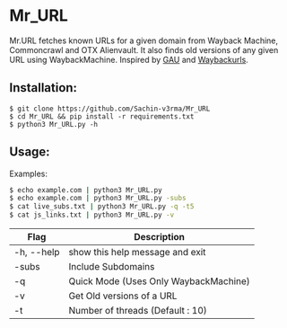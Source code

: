 # Mr_URL
Mr.URL fetches known URLs for a given domain from Wayback Machine, Commoncrawl and OTX Alienvault. It also finds old versions of any given URL using WaybackMachine. Inspired by [GAU](https://github.com/lc/gau) and [Waybackurls](https://github.com/tomnomnom/waybackurls).

## Installation:
```
$ git clone https://github.com/Sachin-v3rma/Mr_URL
$ cd Mr_URL && pip install -r requirements.txt
$ python3 Mr_URL.py -h
```

## Usage:
Examples:

```bash
$ echo example.com | python3 Mr_URL.py
$ echo example.com | python3 Mr_URL.py -subs
$ cat live_subs.txt | python3 Mr_URL.py -q -t5
$ cat js_links.txt | python3 Mr_URL.py -v
```


| Flag | Description |
|------|-------------|
|-h, --help  |show this help message and exit|
|-subs       |Include Subdomains|
|-q          |Quick Mode (Uses Only WaybackMachine)|
|-v          |Get Old versions of a URL|
|-t          |Number of threads (Default : 10)|



